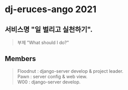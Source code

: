 # dj-eruces-ango 2021
## 서비스명 "일 벌리고 실천하기". 
> 부제 "What should I do?"  

## Members  
> Floodnut : django-server develop & project leader.     
> Pawn : server config & web view.  
> W00 : django-server develop. 
